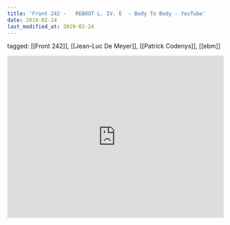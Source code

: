 ```yaml
---
title: 'Front 242 -   REBOOT L. IV. E  - Body To Body - YouTube'
date: 2019-02-24
last_modified_at: 2019-02-24
---
```

tagged: [[Front 242]], [[Jean-Luc De Meyer]], [[Patrick Codenys]], [[ebm]]
<iframe allow="accelerometer; autoplay; clipboard-write; encrypted-media; gyroscope; picture-in-picture" allowfullscreen="" frameborder="0" height="375" id="youtube_iframe" src="https://www.youtube.com/embed/gi4j05Xd1vo?feature=oembed&amp;enablejsapi=1&amp;origin=https://safe.txmblr.com&amp;wmode=opaque" width="500"></iframe>